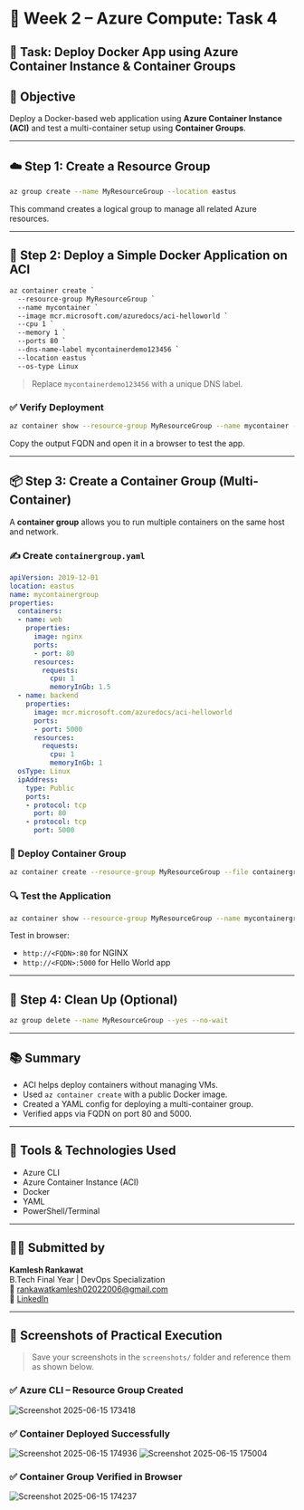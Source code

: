 # 🐳 Week 2 – Azure Compute: Task 4

## 📌 Task: Deploy Docker App using Azure Container Instance & Container Groups

## 🎯 Objective
Deploy a Docker-based web application using **Azure Container Instance (ACI)** and test a multi-container setup using **Container Groups**.

---

## ☁️ Step 1: Create a Resource Group

```bash
az group create --name MyResourceGroup --location eastus
```

This command creates a logical group to manage all related Azure resources.

---

## 🐳 Step 2: Deploy a Simple Docker Application on ACI

```bash
az container create `
  --resource-group MyResourceGroup `
  --name mycontainer `
  --image mcr.microsoft.com/azuredocs/aci-helloworld `
  --cpu 1 `
  --memory 1 `
  --ports 80 `
  --dns-name-label mycontainerdemo123456 `
  --location eastus `
  --os-type Linux
```

> Replace `mycontainerdemo123456` with a unique DNS label.

### ✅ Verify Deployment
```bash
az container show --resource-group MyResourceGroup --name mycontainer --query ipAddress.fqdn --output tsv
```

Copy the output FQDN and open it in a browser to test the app.

---

## 📦 Step 3: Create a Container Group (Multi-Container)

A **container group** allows you to run multiple containers on the same host and network.

### ✍️ Create `containergroup.yaml`

```yaml
apiVersion: 2019-12-01
location: eastus
name: mycontainergroup
properties:
  containers:
  - name: web
    properties:
      image: nginx
      ports:
      - port: 80
      resources:
        requests:
          cpu: 1
          memoryInGb: 1.5
  - name: backend
    properties:
      image: mcr.microsoft.com/azuredocs/aci-helloworld
      ports:
      - port: 5000
      resources:
        requests:
          cpu: 1
          memoryInGb: 1
  osType: Linux
  ipAddress:
    type: Public
    ports:
    - protocol: tcp
      port: 80
    - protocol: tcp
      port: 5000
```

### 🚀 Deploy Container Group

```bash
az container create --resource-group MyResourceGroup --file containergroup.yaml
```

### 🔍 Test the Application

```bash
az container show --resource-group MyResourceGroup --name mycontainergroup --query ipAddress.fqdn --output tsv
```

Test in browser:
- `http://<FQDN>:80` for NGINX
- `http://<FQDN>:5000` for Hello World app

---

## 🧹 Step 4: Clean Up (Optional)

```bash
az group delete --name MyResourceGroup --yes --no-wait
```

---

## 📚 Summary

- ACI helps deploy containers without managing VMs.
- Used `az container create` with a public Docker image.
- Created a YAML config for deploying a multi-container group.
- Verified apps via FQDN on port 80 and 5000.

---

## 🔧 Tools & Technologies Used

- Azure CLI
- Azure Container Instance (ACI)
- Docker
- YAML
- PowerShell/Terminal

---

## 👨‍💻 Submitted by

**Kamlesh Rankawat**  
B.Tech Final Year | DevOps Specialization  
📧 rankawatkamlesh02022006@gmail.com  
🔗 [LinkedIn](https://www.linkedin.com/in/kamlesh-rankawat-73b698361)

---

## 📸 Screenshots of Practical Execution

> Save your screenshots in the `screenshots/` folder and reference them as shown below.

### ✅ Azure CLI – Resource Group Created
![Screenshot 2025-06-15 173418](https://github.com/user-attachments/assets/81adb2cd-7cc9-4c51-91db-6f896ed4b21f)


### ✅ Container Deployed Successfully
![Screenshot 2025-06-15 174936](https://github.com/user-attachments/assets/76090ffb-b952-4638-add1-4ea2fb5a56eb)
![Screenshot 2025-06-15 175004](https://github.com/user-attachments/assets/7285fb45-ce3c-46e3-a340-460f4c1fa968)


### ✅ Container Group Verified in Browser
![Screenshot 2025-06-15 174237](https://github.com/user-attachments/assets/48077c99-b165-4be3-bbee-863d3fc2d0fa)

